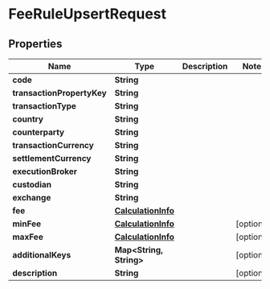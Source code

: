 

# FeeRuleUpsertRequest


## Properties

Name | Type | Description | Notes
------------ | ------------- | ------------- | -------------
**code** | **String** |  | 
**transactionPropertyKey** | **String** |  | 
**transactionType** | **String** |  | 
**country** | **String** |  | 
**counterparty** | **String** |  | 
**transactionCurrency** | **String** |  | 
**settlementCurrency** | **String** |  | 
**executionBroker** | **String** |  | 
**custodian** | **String** |  | 
**exchange** | **String** |  | 
**fee** | [**CalculationInfo**](CalculationInfo.md) |  | 
**minFee** | [**CalculationInfo**](CalculationInfo.md) |  |  [optional]
**maxFee** | [**CalculationInfo**](CalculationInfo.md) |  |  [optional]
**additionalKeys** | **Map&lt;String, String&gt;** |  |  [optional]
**description** | **String** |  |  [optional]



